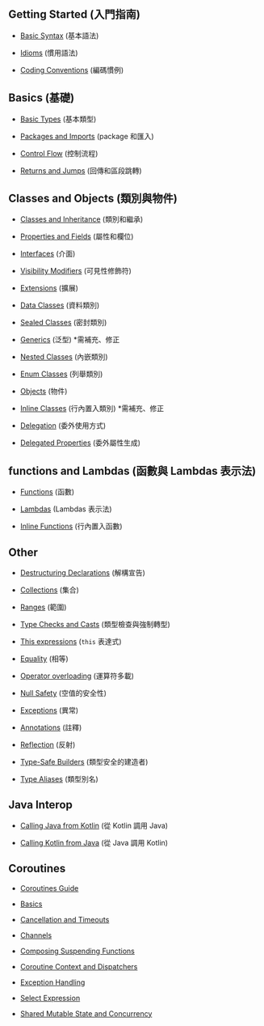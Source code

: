 ## Getting Started (入門指南)

- [Basic Syntax](pages/docs/reference/basic-syntax.md) (基本語法)

- [Idioms](pages/docs/reference/idioms.md) (慣用語法)

- [Coding Conventions](pages/docs/reference/coding-conventions.md) (編碼慣例)

## Basics (基礎)

- [Basic Types](pages/docs/reference/basic-types.md) (基本類型)

- [Packages and Imports](pages/docs/reference/packages.md) (package 和匯入)

- [Control Flow](pages/docs/reference/control-flow.md) (控制流程)

- [Returns and Jumps](pages/docs/reference/returns.md) (回傳和區段跳轉)


## Classes and Objects (類別與物件)

- [Classes and Inheritance](pages/docs/reference/classes.md) (類別和繼承)

- [Properties and Fields](pages/docs/reference/properties.md) (屬性和欄位)

- [Interfaces](pages/docs/reference/interfaces.md) (介面)

- [Visibility Modifiers](pages/docs/reference/visibility-modifiers.md) (可見性修飾符)

- [Extensions](pages/docs/reference/extensions.md) (擴展)

- [Data Classes](pages/docs/reference/data-classes.md) (資料類別)

- [Sealed Classes](pages/docs/reference/sealed-classes.md) (密封類別)

- [Generics](pages/docs/reference/generics.md) (泛型) *需補充、修正

- [Nested Classes](pages/docs/reference/nested-classes.md) (內嵌類別)

- [Enum Classes](pages/docs/reference/enum-classes.md) (列舉類別)

- [Objects](pages/docs/reference/object-declarations.md) (物件)

- [Inline Classes](pages/docs/reference/inline-classes.md) (行內置入類別) *需補充、修正

- [Delegation](pages/docs/reference/delegation.md) (委外使用方式)

- [Delegated Properties](pages/docs/reference/delegated-properties.md) (委外屬性生成)

## functions and Lambdas (函數與 Lambdas 表示法)

- [Functions](pages/docs/reference/functions.md) (函數)

- [Lambdas](pages/docs/reference/lambdas.md) (Lambdas 表示法)

- [Inline Functions](pages/docs/reference/inline-functions.md) (行內置入函數)

## Other

- [Destructuring Declarations](pages/docs/reference/multi-declarations.md)  (解構宣告)

- [Collections](pages/docs/reference/collections.md) (集合)

- [Ranges](pages/docs/reference/ranges.md) (範圍)

- [Type Checks and Casts](pages/docs/reference/typecasts.md) (類型檢查與強制轉型)

- [This expressions](pages/docs/reference/this-expressions.md) (`this` 表達式)

- [Equality](pages/docs/reference/equality.md) (相等)

- [Operator overloading](pages/docs/reference/operator-overloading.md) (運算符多載)

- [Null Safety](pages/docs/reference/null-safety.md) (空值的安全性)

- [Exceptions](pages/docs/reference/exceptions.md) (異常)

- [Annotations](pages/docs/reference/annotations.md) (註釋)

- [Reflection](pages/docs/reference/reflection.md) (反射)

- [Type-Safe Builders](pages/docs/reference/type-safe-builders.md) (類型安全的建造者)

- [Type Aliases](pages/docs/reference/type-aliases.md) (類型別名)

## Java Interop

- [Calling Java from Kotlin](pages/docs/reference/java-interop.md) (從 Kotlin 調用 Java)

- [Calling Kotlin from Java](pages/docs/reference/java-to-kotlin-interop.md) (從 Java 調用 Kotlin)

## Coroutines

- [Coroutines Guide](pages/docs/reference/.md) 

- [Basics](pages/docs/reference/.md) 

- [Cancellation and Timeouts](pages/docs/reference/.md) 

- [Channels](pages/docs/reference/.md) 

- [Composing Suspending Functions](pages/docs/reference/.md) 

- [Coroutine Context and Dispatchers](pages/docs/reference/.md) 

- [Exception Handling](pages/docs/reference/.md) 

- [Select Expression](pages/docs/reference/.md) 

- [Shared Mutable State and Concurrency](pages/docs/reference/.md) 

